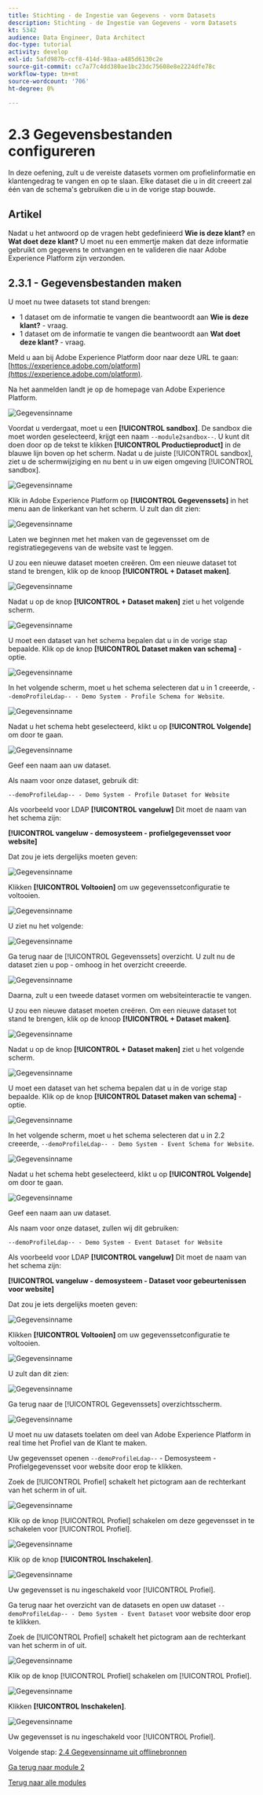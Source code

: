 ```yaml
---
title: Stichting - de Ingestie van Gegevens - vorm Datasets
description: Stichting - de Ingestie van Gegevens - vorm Datasets
kt: 5342
audience: Data Engineer, Data Architect
doc-type: tutorial
activity: develop
exl-id: 5afd987b-ccf8-414d-98aa-a485d6130c2e
source-git-commit: cc7a77c4dd380ae1bc23dc75608e8e2224dfe78c
workflow-type: tm+mt
source-wordcount: '706'
ht-degree: 0%

---
```


# 2.3 Gegevensbestanden configureren

In deze oefening, zult u de vereiste datasets vormen om profielinformatie en klantengedrag te vangen en op te slaan. Elke dataset die u in dit creeert zal één van de schema&#39;s gebruiken die u in de vorige stap bouwde.

## Artikel

Nadat u het antwoord op de vragen hebt gedefinieerd **Wie is deze klant?** en **Wat doet deze klant?** U moet nu een emmertje maken dat deze informatie gebruikt om gegevens te ontvangen en te valideren die naar Adobe Experience Platform zijn verzonden.

## 2.3.1 - Gegevensbestanden maken

U moet nu twee datasets tot stand brengen:

- 1 dataset om de informatie te vangen die beantwoordt aan **Wie is deze klant?** - vraag.
- 1 dataset om de informatie te vangen die beantwoordt aan **Wat doet deze klant?** - vraag.

Meld u aan bij Adobe Experience Platform door naar deze URL te gaan: [https://experience.adobe.com/platform](https://experience.adobe.com/platform).

Na het aanmelden landt je op de homepage van Adobe Experience Platform.

![Gegevensinname](./images/home.png)

Voordat u verdergaat, moet u een **[!UICONTROL sandbox]**. De sandbox die moet worden geselecteerd, krijgt een naam ``--module2sandbox--``. U kunt dit doen door op de tekst te klikken **[!UICONTROL Productieproduct]** in de blauwe lijn boven op het scherm. Nadat u de juiste [!UICONTROL sandbox], ziet u de schermwijziging en nu bent u in uw eigen omgeving [!UICONTROL sandbox].

![Gegevensinname](./images/sb1.png)

Klik in Adobe Experience Platform op **[!UICONTROL Gegevenssets]** in het menu aan de linkerkant van het scherm.  U zult dan dit zien:

![Gegevensinname](./images/menudatasets.png)

Laten we beginnen met het maken van de gegevensset om de registratiegegevens van de website vast te leggen.

U zou een nieuwe dataset moeten creëren. Om een nieuwe dataset tot stand te brengen, klik op de knoop **[!UICONTROL + Dataset maken]**.

![Gegevensinname](./images/createdataset.png)

Nadat u op de knop **[!UICONTROL + Dataset maken]** ziet u het volgende scherm.

![Gegevensinname](./images/datasetsetup.png)

U moet een dataset van het schema bepalen dat u in de vorige stap bepaalde. Klik op de knop **[!UICONTROL Dataset maken van schema]** - optie.

![Gegevensinname](./images/datasetfromschema.png)

In het volgende scherm, moet u het schema selecteren dat u in 1 creeerde, `--demoProfileLdap-- - Demo System - Profile Schema for Website`.

![Gegevensinname](./images/schemaselection.png)

Nadat u het schema hebt geselecteerd, klikt u op **[!UICONTROL Volgende]** om door te gaan.

![Gegevensinname](./images/next.png)

Geef een naam aan uw dataset.

Als naam voor onze dataset, gebruik dit:

`--demoProfileLdap-- - Demo System - Profile Dataset for Website`

Als voorbeeld voor LDAP **[!UICONTROL vangeluw]** Dit moet de naam van het schema zijn:

**[!UICONTROL vangeluw - demosysteem - profielgegevensset voor website]**

Dat zou je iets dergelijks moeten geven:

![Gegevensinname](./images/datasetname.png)

Klikken **[!UICONTROL Voltooien]** om uw gegevenssetconfiguratie te voltooien.

![Gegevensinname](./images/finish.png)

U ziet nu het volgende:

![Gegevensinname](./images/dsoverview1.png)

Ga terug naar de [!UICONTROL Gegevenssets] overzicht. U zult nu de dataset zien u pop - omhoog in het overzicht creeerde.

![Gegevensinname](./images/dsoverview2.png)

Daarna, zult u een tweede dataset vormen om websiteinteractie te vangen.

U zou een nieuwe dataset moeten creëren. Om een nieuwe dataset tot stand te brengen, klik op de knoop **[!UICONTROL + Dataset maken]**.

![Gegevensinname](./images/createdataset.png)

Nadat u op de knop **[!UICONTROL + Dataset maken]** ziet u het volgende scherm.

![Gegevensinname](./images/datasetsetup.png)

U moet een dataset van het schema bepalen dat u in de vorige stap bepaalde. Klik op de knop **[!UICONTROL Dataset maken van schema]** - optie.

![Gegevensinname](./images/datasetfromschema.png)

In het volgende scherm, moet u het schema selecteren dat u in 2.2 creeerde, `--demoProfileLdap-- - Demo System - Event Schema for Website`.

![Gegevensinname](./images/schemaselectionee.png)

Nadat u het schema hebt geselecteerd, klikt u op **[!UICONTROL Volgende]** om door te gaan.

![Gegevensinname](./images/next.png)

Geef een naam aan uw dataset.

Als naam voor onze dataset, zullen wij dit gebruiken:

`--demoProfileLdap-- - Demo System - Event Dataset for Website`

Als voorbeeld voor LDAP **[!UICONTROL vangeluw]** Dit moet de naam van het schema zijn:

**[!UICONTROL vangeluw - demosysteem - Dataset voor gebeurtenissen voor website]**

Dat zou je iets dergelijks moeten geven:

![Gegevensinname](./images/datasetnameee.png)

Klikken **[!UICONTROL Voltooien]** om uw gegevenssetconfiguratie te voltooien.

![Gegevensinname](./images/finish.png)

U zult dan dit zien:

![Gegevensinname](./images/finish1.png)

Ga terug naar de [!UICONTROL Gegevenssets] overzichtsscherm.

![Gegevensinname](./images/datasetsoverview.png)

U moet nu uw datasets toelaten om deel van Adobe Experience Platform in real time het Profiel van de Klant te maken.

Uw gegevensset openen `--demoProfileLdap--` - Demosysteem - Profielgegevensset voor website door erop te klikken.

Zoek de [!UICONTROL Profiel] schakelt het pictogram aan de rechterkant van het scherm in of uit.

![Gegevensinname](./images/ds1.png)

Klik op de knop [!UICONTROL Profiel] schakelen om deze gegevensset in te schakelen voor [!UICONTROL Profiel].

![Gegevensinname](./images/ds2.png)

Klik op de knop **[!UICONTROL Inschakelen]**.

![Gegevensinname](./images/ds3.png)

Uw gegevensset is nu ingeschakeld voor [!UICONTROL Profiel].

Ga terug naar het overzicht van de datasets en open uw dataset `--demoProfileLdap-- - Demo System - Event Dataset` voor website door erop te klikken.

Zoek de [!UICONTROL Profiel] schakelt het pictogram aan de rechterkant van het scherm in of uit.

![Gegevensinname](./images/ds4.png)

Klik op de knop [!UICONTROL Profiel] schakelen om [!UICONTROL Profiel].

![Gegevensinname](./images/ds2.png)

Klikken **[!UICONTROL Inschakelen]**.

![Gegevensinname](./images/ds5.png)

Uw gegevensset is nu ingeschakeld voor [!UICONTROL Profiel].

Volgende stap: [2.4 Gegevensinname uit offlinebronnen](./ex4.md)

[Ga terug naar module 2](./data-ingestion.md)

[Terug naar alle modules](../../overview.md)
